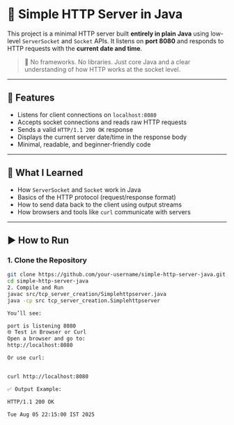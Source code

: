 # 🚀 Simple HTTP Server in Java

This project is a minimal HTTP server built **entirely in plain Java** using low-level `ServerSocket` and `Socket` APIs. It listens on **port 8080** and responds to HTTP requests with the **current date and time**.

> 🔧 No frameworks. No libraries. Just core Java and a clear understanding of how HTTP works at the socket level.

---

## 📌 Features

- Listens for client connections on `localhost:8080`
- Accepts socket connections and reads raw HTTP requests
- Sends a valid `HTTP/1.1 200 OK` response
- Displays the current server date/time in the response body
- Minimal, readable, and beginner-friendly code

---

## 🧠 What I Learned

- How `ServerSocket` and `Socket` work in Java
- Basics of the HTTP protocol (request/response format)
- How to send data back to the client using output streams
- How browsers and tools like `curl` communicate with servers

---


## ▶️ How to Run

### 1. Clone the Repository

```bash
git clone https://github.com/your-username/simple-http-server-java.git
cd simple-http-server-java
2. Compile and Run
javac src/tcp_server_creation/Simplehttpserver.java
java -cp src tcp_server_creation.Simplehttpserver

You’ll see:

port is listening 8080
🌐 Test in Browser or Curl
Open a browser and go to:
http://localhost:8080

Or use curl:


curl http://localhost:8080

✅ Output Example:

HTTP/1.1 200 OK

Tue Aug 05 22:15:00 IST 2025
